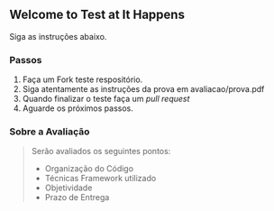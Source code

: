 ## Welcome to Test at It Happens
Siga as instruções abaixo.

### Passos

1. Faça um Fork teste respositório.
2. Siga atentamente as instruções da prova em avaliacao/prova.pdf
3. Quando finalizar o teste faça um *pull request*
4. Aguarde os próximos passos.

### Sobre a Avaliação

> Serão avaliados os seguintes pontos:
>
> * Organização do Código
> * Técnicas Framework utilizado
> * Objetividade
> * Prazo de Entrega
